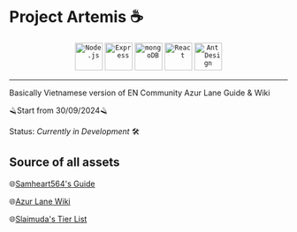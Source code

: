 # Project Artemis ☕
<div align="center">
	<code><img width="50" src="https://user-images.githubusercontent.com/25181517/183568594-85e280a7-0d7e-4d1a-9028-c8c2209e073c.png" alt="Node.js" title="Node.js"/></code>
	<code><img width="50" src="https://user-images.githubusercontent.com/25181517/183859966-a3462d8d-1bc7-4880-b353-e2cbed900ed6.png" alt="Express" title="Express"/></code>
	<code><img width="50" src="https://user-images.githubusercontent.com/25181517/182884177-d48a8579-2cd0-447a-b9a6-ffc7cb02560e.png" alt="mongoDB" title="mongoDB"/></code>
	<code><img width="50" src="https://user-images.githubusercontent.com/25181517/183897015-94a058a6-b86e-4e42-a37f-bf92061753e5.png" alt="React" title="React"/></code>
	<code><img width="50" src="https://user-images.githubusercontent.com/25181517/190887795-99cb0921-e57f-430b-a111-e165deedaa36.png" alt="Ant Design" title="Ant Design"/></code>
</div>

***

Basically Vietnamese version of EN Community Azur Lane Guide & Wiki

🪒Start from 30/09/2024🪒

Status: _Currently in Development_ 🛠️




## Source of all assets

🌐[Samheart564's Guide](https://samheart564.github.io/ECGC/)

🌐[Azur Lane Wiki](https://azurlane.koumakan.jp/wiki/Azur_Lane_Wiki)

🌐[Slaimuda's Tier List](https://slaimuda.github.io/ectl/#/home)
